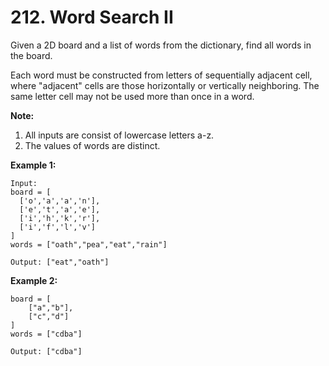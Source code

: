 # 212. Word Search II
Given a 2D board and a list of words from the dictionary, find all words in the board.

Each word must be constructed from letters of sequentially adjacent cell, where "adjacent" cells are those horizontally or vertically neighboring. The same letter cell may not be used more than once in a word.

**Note:**

1. All inputs are consist of lowercase letters a-z.
2. The values of words are distinct.

**Example 1:**
```
Input: 
board = [
  ['o','a','a','n'],
  ['e','t','a','e'],
  ['i','h','k','r'],
  ['i','f','l','v']
]
words = ["oath","pea","eat","rain"]

Output: ["eat","oath"]
```

**Example 2:**
```
board = [
    ["a","b"],
    ["c","d"]
]
words = ["cdba"]

Output: ["cdba"]
```